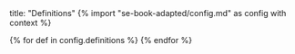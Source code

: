<frontmatter>
title: "Definitions"
</frontmatter>
{% import "se-book-adapted/config.md" as config with context %}

<link rel="stylesheet" href="{{baseUrl}}/book/css/textbook.css">

<div class="website-content">

{% for def in config.definitions %}
  <include src="../../book/common/definitions.md#{{ def }}" />
{% endfor %}

</div>




